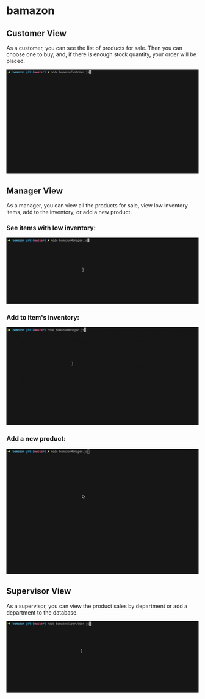 # bamazon

## Customer View
As a customer, you can see the list of products for sale.  Then you can choose one to buy, and, if there is enough stock quantity, your order will be placed.

![](assets/customer-order.gif)


## Manager View
As a manager, you can view all the products for sale, view low inventory items, add to the inventory, or add a new product.

### See items with low inventory:
![](assets/low-inventory.gif)

### Add to item's inventory:
![](assets/add-to-inventory.gif)

### Add a new product:
![](assets/add-product.gif)


## Supervisor View
As a supervisor, you can view the product sales by department or add a department to the database.

![](assets/supervisor-view.gif)
